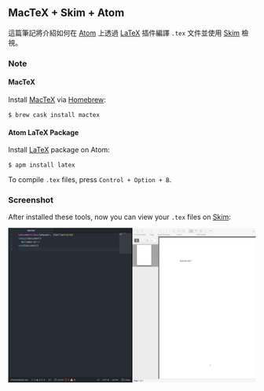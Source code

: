 ## MacTeX + Skim + Atom

這篇筆記將介紹如何在 [Atom](https://atom.io) 上透過 [LaTeX](https://atom.io/packages/latex) 插件編譯 `.tex` 文件並使用 [Skim](http://skim-app.sourceforge.net/) 檢視。

### Note

#### MacTeX

Install [MacTeX](http://skim-app.sourceforge.net/) via [Homebrew](https://brew.sh/):

```
$ brew cask install mactex
```

#### Atom LaTeX Package

Install [LaTeX](https://atom.io/packages/latex) package on Atom:

```
$ apm install latex
```

To compile `.tex` files, press `Control + Option + B`.

### Screenshot

After installed these tools, now you can view your `.tex` files on [Skim](http://skim-app.sourceforge.net/):

![MacTeX + Skim + Atom](./images/MacTex_Skim_Atom.png)
